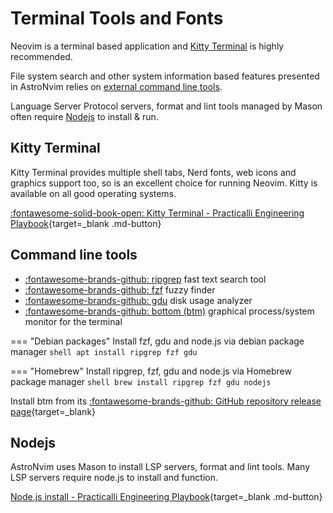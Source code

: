 # Terminal Tools and Fonts

Neovim is a terminal based application and [Kitty Terminal](#kitty-terminal) is highly recommended.

File system search and other system information based features presented in AstroNvim relies on [external command line tools](#command-line-tools).

Language Server Protocol servers, format and lint tools managed by Mason often require [Nodejs](#nodejs) to install & run.


## Kitty Terminal

Kitty Terminal provides multiple shell tabs, Nerd fonts, web icons and graphics support too, so is an excellent choice for running Neovim.  Kitty is available on all good operating systems.

[:fontawesome-solid-book-open: Kitty Terminal - Practicalli Engineering Playbook](https://practical.li/engineering-playbook/os/command-line/kitty-terminal/){target=_blank .md-button}


## Command line tools

- [:fontawesome-brands-github: ripgrep](https://github.com/BurntSushi/ripgrep) fast text search tool
- [:fontawesome-brands-github: fzf](https://github.com/junegunn/fzf) fuzzy finder
- [:fontawesome-brands-github: gdu](https://github.com/dundee/gdu) disk usage analyzer
- [:fontawesome-brands-github: bottom (btm)](https://github.com/ClementTsang/bottom) graphical process/system monitor for the terminal


=== "Debian packages"
    Install fzf, gdu and node.js via debian package manager
    ```shell
    apt install ripgrep fzf gdu
    ```

=== "Homebrew"
    Install ripgrep, fzf, gdu and node.js via Homebrew package manager
    ```shell
    brew install ripgrep fzf gdu nodejs
    ```

Install btm from its [:fontawesome-brands-github: GitHub repository release page](https://github.com/ClementTsang/bottom/releases/){target=_blank}


## Nodejs

AstroNvim uses Mason to install LSP servers, format and lint tools.  Many LSP servers require node.js to install and function.

[Node.js install - Practicalli Engineering Playbook](https://practical.li/engineering-playbook/programming-languages/javascript/nodejs/){target=_blank .md-button}
